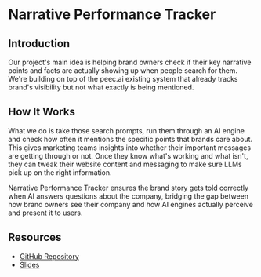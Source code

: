 # Narrative Performance Tracker

## Introduction
Our project's main idea is helping brand owners check if their key narrative points and facts are actually showing up when people search for them. We're building on top of the peec.ai existing system that already tracks brand's visibility but not what exactly is being mentioned. 

## How It Works
What we do is take those search prompts, run them through an AI engine and check how often it mentions the specific points that brands care about. This gives marketing teams insights into whether their important messages are getting through or not. Once they know what's working and what isn't, they can tweak their website content and messaging to make sure LLMs pick up on the right information. 

Narrative Performance Tracker ensures the brand story gets told correctly when AI answers questions about the company, bridging the gap between how brand owners see their company and how AI engines actually perceive and present it to users.

## Resources
- [GitHub Repository](https://github.com/shibaeff/supermegateam/)
- [Slides](https://docs.google.com/presentation/d/1KyaMmV6XpCSRf7Sj86iG57yNCK_CA7RAZNSnsE3wMH4/edit?usp=sharing)